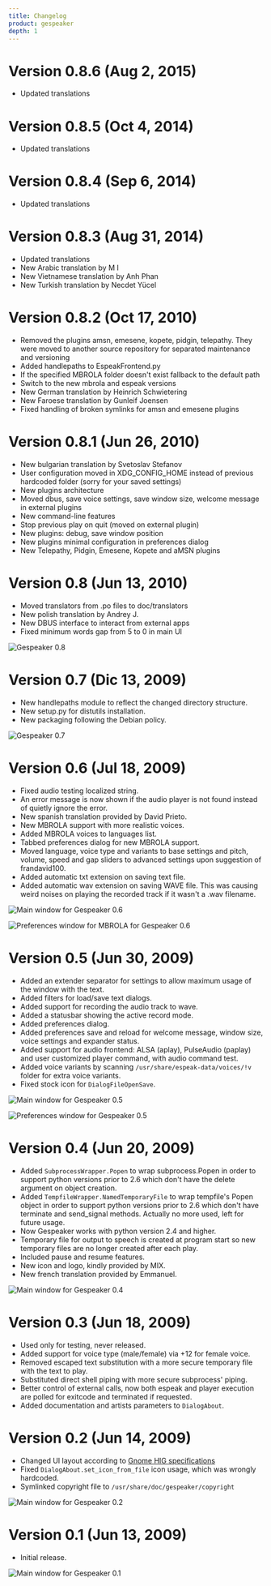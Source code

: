 ```yaml
---
title: Changelog
product: gespeaker
depth: 1
---
```


# Version 0.8.6 (Aug 2, 2015)
* Updated translations

# Version 0.8.5 (Oct 4, 2014)
* Updated translations

# Version 0.8.4 (Sep 6, 2014)
* Updated translations

# Version 0.8.3 (Aug 31, 2014)
* Updated translations
* New Arabic translation by M I
* New Vietnamese translation by Anh Phan
* New Turkish translation by Necdet Yücel

# Version 0.8.2 (Oct 17, 2010)
* Removed the plugins amsn, emesene, kopete, pidgin, telepathy. They were moved to another source repository for separated maintenance and versioning
* Added handlepaths to EspeakFrontend.py
* If the specified MBROLA folder doesn't exist fallback to the default path
* Switch to the new mbrola and espeak versions
* New German translation by Heinrich Schwietering
* New Faroese translation by Gunleif Joensen
* Fixed handling of broken symlinks for amsn and emesene plugins

# Version 0.8.1 (Jun 26, 2010)
* New bulgarian translation by Svetoslav Stefanov
* User configuration moved in XDG_CONFIG_HOME instead of previous hardcoded folder (sorry for your saved settings)
* New plugins architecture
* Moved dbus, save voice settings, save window size, welcome message in external plugins
* New command-line features
* Stop previous play on quit (moved on external plugin)
* New plugins: debug, save window position
* New plugins minimal configuration in preferences dialog
* New Telepathy, Pidgin, Emesene, Kopete and aMSN plugins

# Version 0.8 (Jun 13, 2010)
* Moved translators from .po files to doc/translators
* New polish translation by Andrey J.
* New DBUS interface to interact from external apps
* Fixed minimum words gap from 5 to 0 in main UI

![Gespeaker 0.8](/resources/gespeaker/archive/v0.8/english/about.png?classes=center)

# Version 0.7 (Dic 13, 2009)
* New handlepaths module to reflect the changed directory structure.
* New setup.py for distutils installation.
* New packaging following the Debian policy.

![Gespeaker 0.7](/resources/gespeaker/archive/v0.7/english/about.png?classes=center)

# Version 0.6 (Jul 18, 2009)
* Fixed audio testing localized string.
* An error message is now shown if the audio player is not found  instead of quietly ignore the error.
* New spanish translation provided by David Prieto.
* New MBROLA support with more realistic voices.
* Added MBROLA voices to languages list.
* Tabbed preferences dialog for new MBROLA support.
* Moved language, voice type and variants to base settings and pitch, volume, speed and gap sliders to advanced settings upon suggestion of frandavid100.
* Added automatic txt extension on saving text file.
* Added automatic wav extension on saving WAVE file. This was causing weird noises on playing the recorded track if it wasn't a .wav filename.

![Main window for Gespeaker 0.6](/resources/gespeaker/archive/v0.6/english/main.jpg?classes=center)

![Preferences window for MBROLA for Gespeaker 0.6](/resources/gespeaker/archive/v0.6/english/mbrola.jpg?classes=center)

# Version 0.5 (Jun 30, 2009)
* Added an extender separator for settings to allow maximum usage  of the window with the text.
* Added filters for load/save text dialogs.
* Added support for recording the audio track to wave.
* Added a statusbar showing the active record mode.
* Added preferences dialog.
* Added preferences save and reload for welcome message, window size, voice settings and expander status.
* Added support for audio frontend: ALSA (aplay), PulseAudio (paplay) and user customized player command, with audio command test.
* Added voice variants by scanning ```/usr/share/espeak-data/voices/!v``` folder for extra voice variants.
* Fixed stock icon for ```DialogFileOpenSave```.

![Main window for Gespeaker 0.5](/resources/gespeaker/archive/v0.5/english/main.png?classes=center)

![Preferences window for Gespeaker 0.5](/resources/gespeaker/archive/v0.5/english/preferences.png?classes=center)

# Version 0.4 (Jun 20, 2009)
* Added ```SubprocessWrapper.Popen``` to wrap subprocess.Popen in order to support python versions prior to 2.6 which don't have the delete argument on object creation.
* Added ```TempfileWrapper.NamedTemporaryFile``` to wrap tempfile's Popen object in order to support python versions prior to 2.6 which don't have terminate and send_signal methods. Actually no more used, left for future usage.
* Now Gespeaker works with python version 2.4 and higher.
* Temporary file for output to speech is created at program start so new temporary files are no longer created after each play.
* Included pause and resume features.
* New icon and logo, kindly provided by MIX.
* New french translation provided by Emmanuel.

![Main window for Gespeaker 0.4](/resources/gespeaker/archive/v0.4/english/main.png?classes=center)

# Version 0.3 (Jun 18, 2009)
* Used only for testing, never released.
* Added support for voice type (male/female) via +12 for female voice.
* Removed escaped text substitution with a more secure temporary file with the text to play.
* Substituted direct shell piping with more secure subprocess' piping.
* Better control of external calls, now both espeak and player execution are polled for exitcode and terminated if requested.
* Added documentation and artists parameters to ```DialogAbout```.

# Version 0.2 (Jun 14, 2009)
* Changed UI layout according to [Gnome HIG specifications](https://developer.gnome.org/hig/stable/)
* Fixed ```DialogAbout.set_icon_from_file``` icon usage, which was wrongly hardcoded.
* Symlinked copyright file to ```/usr/share/doc/gespeaker/copyright```

![Main window for Gespeaker 0.2](/resources/gespeaker/archive/v0.2/english/main.png?classes=center)

# Version 0.1 (Jun 13, 2009)
* Initial release.

![Main window for Gespeaker 0.1](/resources/gespeaker/archive/v0.1/english/main.jpg?classes=center)
